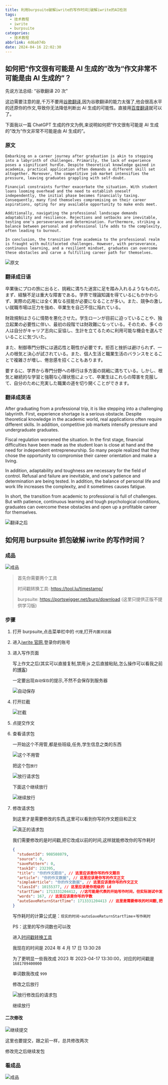 ```yaml
---
title: 利用burpsuite破解iwrite的写作时间|破解iwrite的AI检测
tags:
  - 技术教程
  - iwrite
  - burpsuite
categories:
  - 技术教程
abbrlink: 4d6a074b
date: 2024-04-16 22:02:30
---
```


## 如何把“作文很有可能是 AI 生成的”改为“作文非常不可能是由 AI 生成的”？

先说方法总结: “谷歌翻译 20 次”

这边需要注意的是,千万不要用[谷歌翻译](https://translate.google.cn/),因为谷歌翻译的能力太强了,他会很高水平的还原你的作文,导致你无法降低判断出 AI 生成的可能性。直接用[百度翻译](https://fanyi.baidu.com/)就可以了。

下面我以一篇 ChatGPT 生成的作文为例,来说明如何把“作文很有可能是 AI 生成的”改为“作文非常不可能是由 AI 生成的”。

### 原文

```
Embarking on a career journey after graduation is akin to stepping into a labyrinth of challenges. Primarily, the lack of experience poses a significant hurdle. Despite theoretical knowledge gained in academia, practical application often demands a different skill set altogether. Moreover, the competitive job market intensifies the pressure, leaving graduates grappling with self-doubt.

Financial constraints further exacerbate the situation. With student loans looming overhead and the need to establish oneself independently, the initial phase becomes financially taxing. Consequently, many find themselves compromising on their career aspirations, opting for any available opportunity to make ends meet.

Additionally, navigating the professional landscape demands adaptability and resilience. Rejections and setbacks are inevitable, testing one's perseverance and determination. Furthermore, striking a balance between personal and professional life adds to the complexity, often leading to burnout.

In conclusion, the transition from academia to the professional realm is fraught with multifaceted challenges. However, with perseverance, continuous learning, and a resilient mindset, graduates can overcome these obstacles and carve a fulfilling career path for themselves.
```

![原文](../images/iwrite/1713282497160.png)

### 翻译成日语

卒業後にプロの旅に出ると、挑戦に満ちた迷宮に足を踏み入れるようなものだ。まず、経験不足は重大な障害である。学界で理論知識を得ているにもかかわらず、実際の応用には全く異なる技能が必要になることが多い。また、競争の激しい就職市場は圧力を強め、卒業生を自己不信に陥れている。

財政規制はさらに情勢を悪化させた。学生ローンが目前に迫っていることや、独立起業の必要性に伴い、最初の段階では財政難になっている。そのため、多くの人は自分がキャリア志向に妥協し、生計を立てるために利用可能な機会を選んでいることに気づいた。

また、制御専門分野には適応性と靭性が必要です。拒否と挫折は避けられず、一人の根気と決心が試されている。また、個人生活と職業生活のバランスをとることで複雑さが増し、倦怠感を招くこともあります。

要するに、学界から専門分野への移行は多方面の挑戦に満ちている。しかし、根気と継続的な学習と強靭な心理状態によって、卒業生はこれらの障害を克服して、自分のために充実した職業の道を切り開くことができます。

### 翻译成英语

After graduating from a professional trip, it is like stepping into a challenging labyrinth. First, experience shortage is a serious obstacle. Despite theoretical knowledge in the academic world, real applications often require different skills. In addition, competitive job markets intensify pressure and undergraduate graduates.

Fiscal regulation worsened the situation. In the first stage, financial difficulties have been made as the student loan is close at hand and the need for independent entrepreneurship. So many people realized that they chose the opportunity to compromise their career orientation and make a living.

In addition, adaptability and toughness are necessary for the field of control. Refusal and failure are inevitable, and one's patience and determination are being tested. In addition, the balance of personal life and work life increases the complexity, and it sometimes causes fatigue.

In short, the transition from academic to professional is full of challenges. But with patience, continuous learning and tough psychological conditions, graduates can overcome these obstacles and open up a profitable career for themselves.

![翻译之后](../images/iwrite/PixPin_2024-04-16_23-50-49.png)

## 如何用 burpsuite 抓包破解 iwrite 的写作时间？

### 成品

![成品](../images/iwrite/image.png)

> 首先你需要两个工具
>
> 时间戳转换工具: https://tool.lu/timestamp/
>
> burpsuite: https://portswigger.net/burp/download (这里只提供正版不提供学习版)

### 步骤

1. 打开 burpsuite,点击菜单栏中的 `代理`,打开`内置浏览器`

2. 进入[iwrite 官网](https://iwrite.unipus.cn/login/),登录你的账号

3. 进入写作页面

   写上作文之后(其实可以直接复制,禁用 js 之后直接粘贴,怎么操作可以看我之前的[博客](/posts/9a26b151))

   一定要出现`自动保存`的提示,不然不会保存到服务器

   ![自动保存](../images/iwrite/PJ/image.png)

4. 打开拦截

   ![拦截](../images/iwrite/PJ/image-1.png)

5. 点提交作文

6. 查看请求包

   一开始这个不用管,都是些班级,任务,学生信息之类的东西

   ![这个不用管](../images/iwrite/PJ/image-2.png)

   把这个包`放行`

   ![放行请求包](../images/iwrite/PJ/image-3.png)

   下面这个继续放行

   ![继续放行](../images/iwrite/PJ/image-4.png)

7. 修改请求包

   到这里才是需要修改的东西,这里可以看到你写的作文题目和正文

   ![真正的请求包](../images/iwrite/PJ/image-5.png)

   我们需要修改的是时间戳,把它改成以前的时间,这样就能修改你的写作耗时

   ```json
   {
     "studentId": 908508079,
     "source": 0,
     "savePattern": 0,
     "taskId": 232395,
     "title": "你的作文题目", // 这里应该是你写的作文题目
     "article": "你的作文数据", // 这里应该是你写的作文正文
     "simpleArticle": "你的作文数据", // 这里应该是你写的作文正文
     "classId": 10155377, // 这里应该是你班级的 id
     "startTime": 1713331204412, //这可能是代表的开始写作时间，但实际测试中发现，这个数据无法被利用修改
     "words": 167, // 这里应该是你写的字数
     "autoSaveReturnStartTime": 1713331204413 // 这里是需要修改的时间戳,把他改成以前的时间
   }
   ```

   写作耗时的计算公式是：`现实的时间`-`autoSaveReturnStartTime`=`写作耗时`

   PS：这里的写作词数也可以改

   进入[时间戳转换工具](https://tool.lu/timestamp/)

   我现在的时间是 2024 年 4 月 17 日 13:30:28

   为了更明显一些我改成 2023 年 2023-04-17 13:30:00，对应的时间戳是 `1681709400000`

   单词数我改成 `999`

   修改之后放行

   ![放行修改后的请求包](../images/iwrite/PJ/image-6.png)

   继续放行

#### 二次修改

  
   ![继续提交](../images/iwrite/PJ/image-7.png)

   这里也要提交，跟之前一样，总共修改两次

   修改完之后继续发包

### 看成品

![成品](../images/iwrite/PJ/image-8.png)
